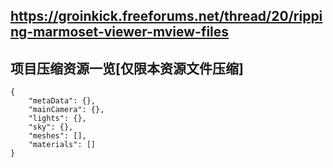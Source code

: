 ## https://groinkick.freeforums.net/thread/20/ripping-marmoset-viewer-mview-files
## 项目压缩资源一览[仅限本资源文件压缩]
```
{
    "metaData": {},
    "mainCamera": {},
    "lights": {},
    "sky": {},
    "meshes": [],
    "materials": []
}
```
